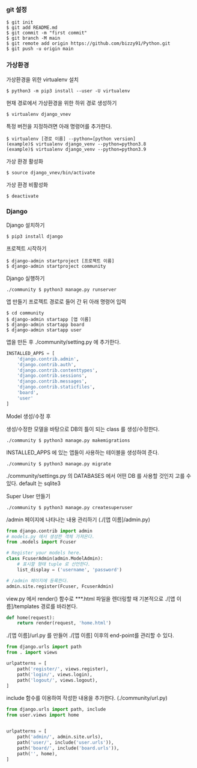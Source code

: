 ### git 설정
```
$ git init
$ git add README.md
$ git commit -m "first commit"
$ git branch -M main
$ git remote add origin https://github.com/bizzy91/Python.git
$ git push -u origin main
```

### 가상환경
가상환경을 위한 virtualenv 설치
```
$ python3 -m pip3 install --user -U virtualenv
```
현재 경로에서 가상환경을 위한 하위 경로 생성하기
```
$ virtualenv django_vnev
```
특정 버전을 지정하려면 아래 명령어를 추가한다.
```
$ virtualenv [경로 이름] --python=[python version]
(example)$ virtualenv django_venv --python=python3.8
(example)$ virtualenv django_venv --python=python3.9
```
가상 환경 활성화
```
$ source django_vnev/bin/activate
```
가상 환경 비활성화
```
$ deactivate
```
### Django
Django 설치하기
```
$ pip3 install django
```
프로젝트 시작하기
```
$ django-admin startproject [프로젝트 이름]
$ django-admin startproject community 
```
Django 실행하기
```
./community $ python3 manage.py runserver
```
앱 만들기
프로젝트 경로로 들어 간 뒤 아래 명령어 입력
```
$ cd community
$ django-admin startapp [앱 이름]
$ django-admin startapp board
$ django-admin startapp user
```
앱을 만든 후 ./community/setting.py 에 추가한다.
```Python
INSTALLED_APPS = [
    'django.contrib.admin',
    'django.contrib.auth',
    'django.contrib.contenttypes',
    'django.contrib.sessions',
    'django.contrib.messages',
    'django.contrib.staticfiles',
    'board',
    'user'
]
```
Model 생성/수정 후

생성/수정한 모델을 바탕으로 DB의 틀이 되는 class 를 생성/수정한다.
```
./community $ python3 manage.py makemigrations
```
INSTALLED_APPS 에 있는 앱들이 사용하는 테이블을 생성하여 준다.
```
./community $ python3 manage.py migrate
```
./community/settings.py 의 DATABASES 에서 어떤 DB 를 사용할 것인지 고를 수 있다. default 는 sqlite3

Super User 만들기
```
./community $ python3 manage.py createsuperuser
```

/admin 페이지에 나타나는 내용 관리하기 (./[앱 이름]/admin.py)
```Python
from django.contrib import admin
# models.py 에서 생성한 객체 가져온다.
from .models import Fcuser

# Register your models here.
class FcuserAdmin(admin.ModelAdmin):
    # 표시할 형태 tuple 로 선언한다.
    list_display = ('username', 'password')

# /admin 페이지에 등록한다.
admin.site.register(Fcuser, FcuserAdmin)
```

view.py 에서 render() 함수로 ***.html 파일을 렌더링할 때 기본적으로 ./[앱 이름]/templates 경로를 바라본다.
```Python
def home(request):
    return render(request, 'home.html')
```

./[앱 이름]/url.py 를 만들어 ./[앱 이름] 이후의 end-point를 관리할 수 있다.
```Python
from django.urls import path
from . import views

urlpatterns = [
    path('register/', views.register),
    path('login/', views.login),
    path('logout/', views.logout),
]
```

include 함수를 이용하여 작성한 내용을 추가한다. (./community/url.py)
```Python
from django.urls import path, include
from user.views import home


urlpatterns = [
    path('admin/', admin.site.urls),
    path('user/', include('user.urls')),
    path('board/', include('board.urls')),
    path('', home),
]
```